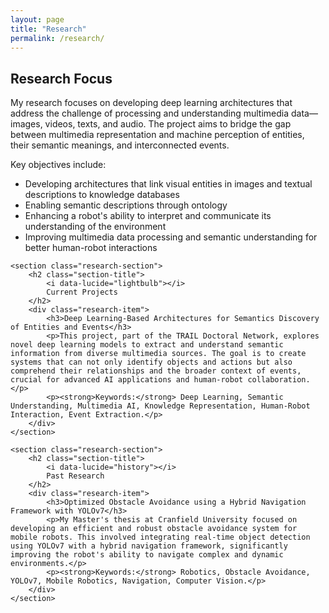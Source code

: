 ```yaml
---
layout: page
title: "Research"
permalink: /research/
---
```


<div class="research-content">
    <section class="research-section">
        <h2 class="section-title">
            <i data-lucide="flask-conical"></i>
            Research Focus
        </h2>
        <p>My research focuses on developing deep learning architectures that address the challenge of processing and understanding multimedia data—images, videos, texts, and audio. The project aims to bridge the gap between multimedia representation and machine perception of entities, their semantic meanings, and interconnected events.</p>
        <p>Key objectives include:</p>
        <ul>
            <li>Developing architectures that link visual entities in images and textual descriptions to knowledge databases</li>
            <li>Enabling semantic descriptions through ontology</li>
            <li>Enhancing a robot's ability to interpret and communicate its understanding of the environment</li>
            <li>Improving multimedia data processing and semantic understanding for better human-robot interactions</li>
        </ul>
    </section>

    <section class="research-section">
        <h2 class="section-title">
            <i data-lucide="lightbulb"></i>
            Current Projects
        </h2>
        <div class="research-item">
            <h3>Deep Learning-Based Architectures for Semantics Discovery of Entities and Events</h3>
            <p>This project, part of the TRAIL Doctoral Network, explores novel deep learning models to extract and understand semantic information from diverse multimedia sources. The goal is to create systems that can not only identify objects and actions but also comprehend their relationships and the broader context of events, crucial for advanced AI applications and human-robot collaboration.</p>
            <p><strong>Keywords:</strong> Deep Learning, Semantic Understanding, Multimedia AI, Knowledge Representation, Human-Robot Interaction, Event Extraction.</p>
        </div>
    </section>

    <section class="research-section">
        <h2 class="section-title">
            <i data-lucide="history"></i>
            Past Research
        </h2>
        <div class="research-item">
            <h3>Optimized Obstacle Avoidance using a Hybrid Navigation Framework with YOLOv7</h3>
            <p>My Master's thesis at Cranfield University focused on developing an efficient and robust obstacle avoidance system for mobile robots. This involved integrating real-time object detection using YOLOv7 with a hybrid navigation framework, significantly improving the robot's ability to navigate complex and dynamic environments.</p>
            <p><strong>Keywords:</strong> Robotics, Obstacle Avoidance, YOLOv7, Mobile Robotics, Navigation, Computer Vision.</p>
        </div>
    </section>
</div>

<script>
    document.addEventListener("DOMContentLoaded", function() {
        lucide.createIcons();
    });
</script>


